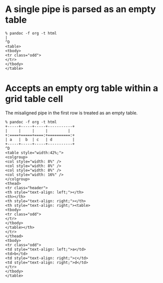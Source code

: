 # A single pipe is parsed as an empty table
```
% pandoc -f org -t html
|
^D
<table>
<tbody>
<tr class="odd">
</tr>
</tbody>
</table>
```
# Accepts an empty org table within a grid table cell

The misaligned pipe in the first row is treated as an empty table.

```
% pandoc -f org -t html
+-----+-----+-----+-----------+
|     |     |     |         |
+:====+=====+====:+==========:+
| a   |  b  | c   | d         |
+-----+-----+-----+-----------+
^D
<table style="width:42%;">
<colgroup>
<col style="width: 8%" />
<col style="width: 8%" />
<col style="width: 8%" />
<col style="width: 16%" />
</colgroup>
<thead>
<tr class="header">
<th style="text-align: left;"></th>
<th></th>
<th style="text-align: right;"></th>
<th style="text-align: right;"><table>
<tbody>
<tr class="odd">
</tr>
</tbody>
</table></th>
</tr>
</thead>
<tbody>
<tr class="odd">
<td style="text-align: left;">a</td>
<td>b</td>
<td style="text-align: right;">c</td>
<td style="text-align: right;">d</td>
</tr>
</tbody>
</table>
```
